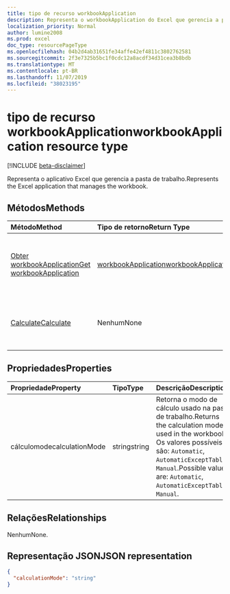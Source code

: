 ```yaml
---
title: tipo de recurso workbookApplication
description: Representa o workbookApplication do Excel que gerencia a pasta de trabalho.
localization_priority: Normal
author: lumine2008
ms.prod: excel
doc_type: resourcePageType
ms.openlocfilehash: 04b2d4ab31651fe34affe42ef4811c3802762581
ms.sourcegitcommit: 2f3e7325b5bc1f0cdc12a8acdf34d31cea3b8bdb
ms.translationtype: MT
ms.contentlocale: pt-BR
ms.lasthandoff: 11/07/2019
ms.locfileid: "38023195"
---
```

# <a name="workbookapplication-resource-type"></a><span data-ttu-id="7f146-103">tipo de recurso workbookApplication</span><span class="sxs-lookup"><span data-stu-id="7f146-103">workbookApplication resource type</span></span>

[!INCLUDE [beta-disclaimer](../../includes/beta-disclaimer.md)]

<span data-ttu-id="7f146-104">Representa o aplicativo Excel que gerencia a pasta de trabalho.</span><span class="sxs-lookup"><span data-stu-id="7f146-104">Represents the Excel application that manages the workbook.</span></span>


## <a name="methods"></a><span data-ttu-id="7f146-105">Métodos</span><span class="sxs-lookup"><span data-stu-id="7f146-105">Methods</span></span>

| <span data-ttu-id="7f146-106">Método</span><span class="sxs-lookup"><span data-stu-id="7f146-106">Method</span></span>           | <span data-ttu-id="7f146-107">Tipo de retorno</span><span class="sxs-lookup"><span data-stu-id="7f146-107">Return Type</span></span>    |<span data-ttu-id="7f146-108">Descrição</span><span class="sxs-lookup"><span data-stu-id="7f146-108">Description</span></span>|
|:---------------|:--------|:----------|
|[<span data-ttu-id="7f146-109">Obter workbookApplication</span><span class="sxs-lookup"><span data-stu-id="7f146-109">Get workbookApplication</span></span>](../api/workbookapplication-get.md) | [<span data-ttu-id="7f146-110">workbookApplication</span><span class="sxs-lookup"><span data-stu-id="7f146-110">workbookApplication</span></span>](workbookapplication.md) |<span data-ttu-id="7f146-111">Leia as propriedades e os relacionamentos do objeto workbookApplication.</span><span class="sxs-lookup"><span data-stu-id="7f146-111">Read properties and relationships of workbookApplication object.</span></span>|
|[<span data-ttu-id="7f146-112">Calculate</span><span class="sxs-lookup"><span data-stu-id="7f146-112">Calculate</span></span>](../api/workbookapplication-calculate.md)|<span data-ttu-id="7f146-113">Nenhum</span><span class="sxs-lookup"><span data-stu-id="7f146-113">None</span></span>|<span data-ttu-id="7f146-114">Recalcula todas as pastas de trabalho abertas no Excel no momento.</span><span class="sxs-lookup"><span data-stu-id="7f146-114">Recalculate all currently opened workbooks in Excel.</span></span>|

## <a name="properties"></a><span data-ttu-id="7f146-115">Propriedades</span><span class="sxs-lookup"><span data-stu-id="7f146-115">Properties</span></span>
| <span data-ttu-id="7f146-116">Propriedade</span><span class="sxs-lookup"><span data-stu-id="7f146-116">Property</span></span>     | <span data-ttu-id="7f146-117">Tipo</span><span class="sxs-lookup"><span data-stu-id="7f146-117">Type</span></span>   |<span data-ttu-id="7f146-118">Descrição</span><span class="sxs-lookup"><span data-stu-id="7f146-118">Description</span></span>|
|:---------------|:--------|:----------|
|<span data-ttu-id="7f146-119">cálculomode</span><span class="sxs-lookup"><span data-stu-id="7f146-119">calculationMode</span></span>|<span data-ttu-id="7f146-120">string</span><span class="sxs-lookup"><span data-stu-id="7f146-120">string</span></span>|<span data-ttu-id="7f146-121">Retorna o modo de cálculo usado na pasta de trabalho.</span><span class="sxs-lookup"><span data-stu-id="7f146-121">Returns the calculation mode used in the workbook.</span></span> <span data-ttu-id="7f146-122">Os valores possíveis são: `Automatic`, `AutomaticExceptTables`, `Manual`.</span><span class="sxs-lookup"><span data-stu-id="7f146-122">Possible values are: `Automatic`, `AutomaticExceptTables`, `Manual`.</span></span>|

## <a name="relationships"></a><span data-ttu-id="7f146-123">Relações</span><span class="sxs-lookup"><span data-stu-id="7f146-123">Relationships</span></span>
<span data-ttu-id="7f146-124">Nenhum</span><span class="sxs-lookup"><span data-stu-id="7f146-124">None.</span></span>


## <a name="json-representation"></a><span data-ttu-id="7f146-125">Representação JSON</span><span class="sxs-lookup"><span data-stu-id="7f146-125">JSON representation</span></span>


<!-- {
  "blockType": "resource",
  "optionalProperties": [

  ],
  "@odata.type": "microsoft.graph.workbookApplication"
}-->

```json
{
  "calculationMode": "string"
}

```

<!-- uuid: 8fcb5dbc-d5aa-4681-8e31-b001d5168d79
2015-10-25 14:57:30 UTC -->
<!--
{
  "type": "#page.annotation",
  "description": "workbookApplication resource",
  "keywords": "",
  "section": "documentation",
  "tocPath": "",
  "suppressions": []
}
-->
